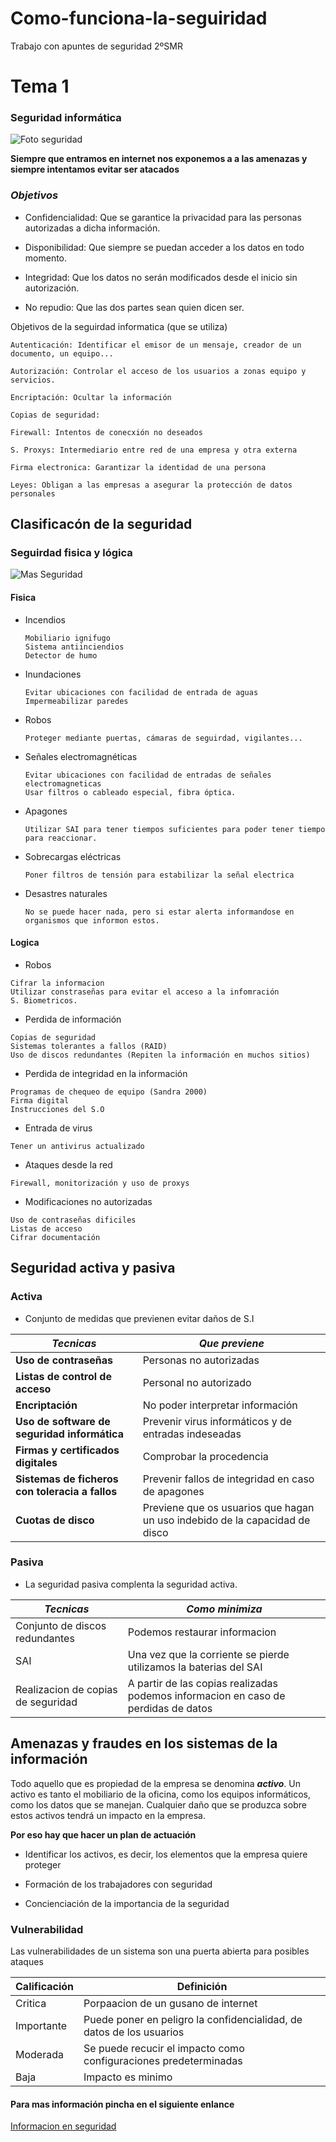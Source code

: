 # Como-funciona-la-seguiridad
Trabajo con apuntes de seguridad 2ºSMR



# Tema 1

### Seguridad informática
![Foto seguridad](https://encrypted-tbn0.gstatic.com/images?q=tbn:ANd9GcRUCJimdqTIA5hgrEvGdkKE32JGqykinAUkjw&s)

__Siempre que entramos en internet nos exponemos a a las amenazas y siempre intentamos evitar ser atacados__


### ***Objetivos***


* Confidencialidad: Que se garantice la privacidad para las personas autorizadas a dicha información.

* Disponibilidad: Que siempre se puedan acceder a los datos en todo momento.

* Integridad: Que los datos no serán modificados desde el inicio sin autorización. 

* No repudio: Que las dos partes sean quien dicen ser. 

Objetivos de la seguirdad informatica (que se utiliza)

    Autenticación: Identificar el emisor de un mensaje, creador de un documento, un equipo...
    
    Autorización: Controlar el acceso de los usuarios a zonas equipo y servicios. 
   
    Encriptación: Ocultar la información

    Copias de seguridad:
   
    Firewall: Intentos de conecxión no deseados 
    
    S. Proxys: Intermediario entre red de una empresa y otra externa
    
    Firma electronica: Garantizar la identidad de una persona 
    
    Leyes: Obligan a las empresas a asegurar la protección de datos personales

## Clasificacón de la seguridad
### Seguirdad fisica y lógica 

![Mas Seguridad](https://www.nicklauschildrens.org/NCH/media/img/general/kid-staring-at-gun.jpg?ext=.jpg)

#### Fisica
* Incendios 
    ~~~~
    Mobiliario ignifugo 
    Sistema antiinciendios
    Detector de humo
    ~~~~
* Inundaciones
    ~~~~
    Evitar ubicaciones con facilidad de entrada de aguas 
    Impermeabilizar paredes
    ~~~~
* Robos
    ~~~~
    Proteger mediante puertas, cámaras de seguirdad, vigilantes...
    ~~~~
* Señales electromagnéticas
    ~~~~
    Evitar ubicaciones con facilidad de entradas de señales electromagneticas 
    Usar filtros o cableado especial, fibra óptica.
    ~~~~
* Apagones
    ~~~~
    Utilizar SAI para tener tiempos suficientes para poder tener tiempo para reaccionar.
    ~~~~
* Sobrecargas eléctricas
    ~~~~
    Poner filtros de tensión para estabilizar la señal electrica 
    ~~~~
* Desastres naturales
    ~~~~
    No se puede hacer nada, pero si estar alerta informandose en organismos que informon estos. 
    ~~~~

#### Logica 

* Robos
~~~~
Cifrar la informacion 
Utilizar constraseñas para evitar el acceso a la infomración
S. Biometricos.
~~~~ 
* Perdida de información 
~~~~
Copias de seguridad
Sistemas tolerantes a fallos (RAID) 
Uso de discos redundantes (Repiten la información en muchos sitios)
~~~~
* Perdida de integridad en la información 
~~~~
Programas de chequeo de equipo (Sandra 2000)
Firma digital 
Instrucciones del S.O 
~~~~
* Entrada de virus
~~~~
Tener un antivirus actualizado 
~~~~
* Ataques desde la red
~~~~
Firewall, monitorización y uso de proxys
~~~~
* Modificaciones no autorizadas
~~~~
Uso de contraseñas dificiles
Listas de acceso 
Cifrar documentación
~~~~

## Seguridad activa y pasiva 

### Activa

* Conjunto de medidas que previenen evitar daños de S.I

|***Tecnicas*** | ***Que previene***|
| --- | --- |
|__Uso de contraseñas__ | Personas no autorizadas
|__Listas de control de acceso__| Personal no autorizado 
|__Encriptación__| No poder interpretar información 
|__Uso de software de seguridad informática__| Prevenir virus informáticos y de entradas indeseadas
|__Firmas y certificados digitales__ | Comprobar la procedencia 
|__Sistemas de ficheros con toleracia a fallos__| Prevenir fallos de integridad en caso de apagones
|__Cuotas de disco__| Previene que os usuarios que hagan un uso indebido de la capacidad de disco 


### Pasiva 

* La seguridad pasiva complenta la seguridad activa.

|***Tecnicas***| ***Como minimiza***|
|---|---|
Conjunto de discos redundantes | Podemos restaurar informacion 
|SAI|Una vez que la corriente se pierde utilizamos la baterias del SAI|
|Realizacion de copias de seguridad|A partir de las copias realizadas podemos informacion en caso de perdidas de datos| 


## Amenazas y fraudes en los sistemas de la información

Todo aquello que es propiedad de la 
empresa se denomina __*activo*__. Un activo es tanto el mobiliario de la oficina, como los equipos informáticos, como 
los datos que se manejan. Cualquier daño que se produzca sobre estos activos tendrá un impacto en la 
empresa.

__Por eso hay que hacer un plan de actuación__

* Identificar los activos, es decir, los elementos que la empresa quiere proteger 

* Formación de los trabajadores con seguridad

* Concienciación de la importancia de la seguridad

### Vulnerabilidad

Las vulnerabilidades de un sistema son una puerta abierta para posibles ataques

| Calificación | Definición|
|---|---|
|Critica|Porpaacion de un gusano de internet |
|Importante|Puede poner en peligro la confidencialidad, de datos de los usuarios|
|Moderada|Se puede recucir el impacto como configuraciones predeterminadas|
|Baja|Impacto es minimo|

#### Para mas información pincha en el siguiente enlance


[Informacion en seguridad](https://es.wikipedia.org/wiki/Seguridad_inform%C3%A1tica)